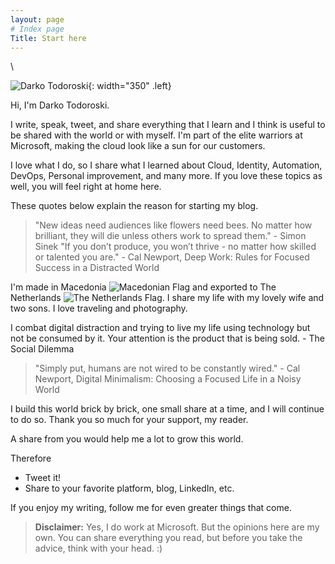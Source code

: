 ```yaml
---
layout: page
# Index page
Title: Start here
---
```


\

![Darko Todoroski](/pages/darko.jpg){: width="350" .left}

Hi, I'm Darko Todoroski.

I write, speak, tweet, and share everything that I learn and I think is useful to be shared with the world or with myself.
I'm part of the elite warriors at Microsoft, making the cloud look like a sun for our customers.

I love what I do, so I share what I learned about Cloud, Identity, Automation, DevOps, Personal improvement, and many more. If you love these topics as well, you will feel right at home here.

These quotes below explain the reason for starting my blog.

>"New ideas need audiences like flowers need bees. No matter how brilliant, they will die unless others work to spread them." - Simon Sinek
"If you don’t produce, you won’t thrive - no matter how skilled or talented you are." - Cal Newport, Deep Work: Rules for Focused Success in a Distracted World

I'm made in Macedonia ![Macedonian Flag](/pages/macedonia-s.png) and exported to The Netherlands ![The Netherlands Flag](/pages/netherlands-s.png). I share my life with my lovely wife and two sons. I love traveling and photography.

I combat digital distraction and trying to live my life using technology but not be consumed by it. Your attention is the product that is being sold. - The Social Dilemma

>"Simply put, humans are not wired to be constantly wired." - Cal Newport, Digital Minimalism: Choosing a Focused Life in a Noisy World

I build this world brick by brick, one small share at a time, and I will continue to do so. Thank you so much for your support, my reader.

A share from you would help me a lot to grow this world.

Therefore

- Tweet it!
- Share to your favorite platform, blog, LinkedIn, etc.

If you enjoy my writing, follow me for even greater things that come.

>**Disclaimer:** Yes, I do work at Microsoft. But the opinions here are my own. You can share everything you read, but before you take the advice, think with your head. :)

